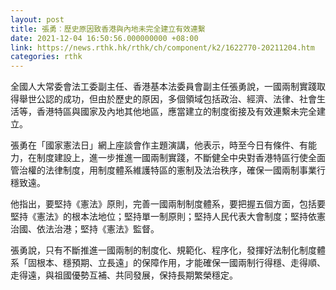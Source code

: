 ```yaml
---
layout: post
title: 張勇︰歷史原因致香港與內地未完全建立有效連繫
date: 2021-12-04 16:50:56.000000000 +08:00
link: https://news.rthk.hk/rthk/ch/component/k2/1622770-20211204.htm
categories: rthk
---
```


全國人大常委會法工委副主任、香港基本法委員會副主任張勇說，一國兩制實踐取得舉世公認的成功，但由於歷史的原因，多個領域包括政治、經濟、法律、社會生活等，香港特區與國家及內地其他地區，應當建立的制度銜接及有效連繫未完全建立。

張勇在「國家憲法日」網上座談會作主題演講，他表示，時至今日有條件、有能力，在制度建設上，進一步推進一國兩制實踐，不斷健全中央對香港特區行使全面管治權的法律制度，用制度體系維護特區的憲制及法治秩序，確保一國兩制事業行穩致遠。

他指出，要堅持《憲法》原則，完善一國兩制制度體系，要把握五個方面，包括要堅持《憲法》的根本法地位；堅持單一制原則；堅持人民代表大會制度；堅持依憲治國、依法治港；堅持《憲法》監督。

張勇說，只有不斷推進一國兩制的制度化、規範化、程序化，發揮好法制化制度體系「固根本、穩預期、立長遠」的保障作用，才能確保一國兩制行得穩、走得順、走得遠，與祖國優勢互補、共同發展，保持長期繁榮穩定。

